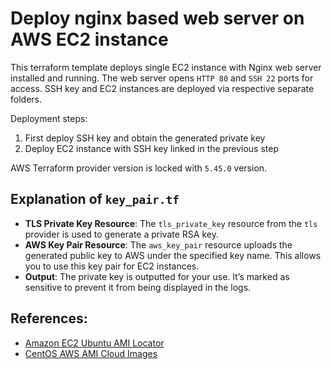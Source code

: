 # Deploy nginx based web server on AWS EC2 instance

This terraform template deploys single EC2 instance with Nginx web server installed and running. The web server opens `HTTP 80` and `SSH 22` ports for access. SSH key and EC2 instances are deployed via respective separate folders.

Deployment steps:
1. First deploy SSH key and obtain the generated private key
2. Deploy EC2 instance with SSH key linked in the previous step

AWS Terraform provider version is locked with `5.45.0` version.

## Explanation of `key_pair.tf`
- **TLS Private Key Resource**: The `tls_private_key` resource from the `tls` provider is used to generate a private RSA key.
- **AWS Key Pair Resource**: The `aws_key_pair` resource uploads the generated public key to AWS under the specified key name. This allows you to use this key pair for EC2 instances.
- **Output**: The private key is outputted for your use. It’s marked as sensitive to prevent it from being displayed in the logs.

## References:
- [Amazon EC2 Ubuntu AMI Locator](https://cloud-images.ubuntu.com/locator/ec2/)
- [CentOS AWS AMI Cloud Images](https://www.centos.org/download/aws-images/)
